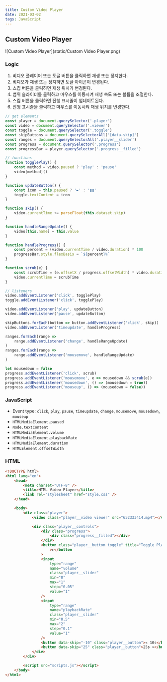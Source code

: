 ```yaml
---
title: Custom Video Player
date: 2021-03-02
tags: JavaScript
---
```


## Custom Video Player

![Custom Video Player](static/Custom Video Player.png)

### Logic

1. 비디오 플레이어 또는 토글 버튼을 클릭하면 재생 또는 정지한다.
2. 비디오가 재생 또는 정지하면 토글 아이콘이 변경된다.
3. 스킵 버튼을 클릭하면 재생 위치가 변경된다.
4. 범위 슬라이더를 클릭하고 마우스를 이동시켜 재생 속도 또는 볼륨을 조절한다.
5. 스킵 버튼을 클릭하면 진행 표시줄이 업데이트된다.
6. 진행 표시줄을 클릭하고 마우스를 이동시켜 재생 위치를 변경한다.

```javascript
// get elements
const player = document.querySelector('.player')
const video = document.querySelector('.viewer')
const toggle = document.querySelector('.toggle')
const skipButtons = document.querySelectorAll('[data-skip]')
const ranges = document.querySelectorAll('.player__slider')
const progress = document.querySelector('.progress')
const progressBar = player.querySelector('.progress__filled')

// functions
function togglePlay() {
	const method = video.paused ? 'play' : 'pause'
	video[method]()
}

function updateButton() {
	const icon = this.paused ? '►' : '❚❚'
	toggle.textContent = icon
}

function skip() {
	video.currentTime += parseFloat(this.dataset.skip)
}

function handleRangeUpdate() {
	video[this.name] = this.value
}

function handleProgress() {
	const percent = (video.currentTime / video.duration) * 100
	progressBar.style.flexBasis = `${percent}%`
}

function scrub(e) {
	const scrubTime = (e.offsetX / progress.offsetWidth) * video.duration
	video.currentTime = scrubTime
}

// listeners
video.addEventListener('click', togglePlay)
toggle.addEventListener('click', togglePlay)

video.addEventListener('play', updateButton)
video.addEventListener('pause', updateButton)

skipButtons.forEach(button => button.addEventListener('click', skip))
video.addEventListener('timeupdate', handleProgress)

ranges.forEach(range =>
	range.addEventListener('change', handleRangeUpdate)
)
ranges.forEach(range =>
	range.addEventListener('mousemove', handleRangeUpdate)
)

let mousedown = false
progress.addEventListener('click', scrub)
progress.addEventListener('mousemove', e => mousedown && scrub(e))
progress.addEventListener('mousedown', () => (mousedown = true))
progress.addEventListener('mouseup', () => (mousedown = false))
```

### JavaScript

- Event type: `click`, `play`, `pause`, `timeupdate`, `change`, `mousemove`, `mousedown`, `mouseup`
- `HTMLMediaElement.paused`
- `Node.textContent`
- `HTMLMediaElement.volume`
- `HTMLMediaElement.playbackRate`
- `HTMLMediaElement.duration`
- `HTMLElement.offsetWidth`

### HTML

```html
<!DOCTYPE html>
<html lang="en">
	<head>
		<meta charset="UTF-8" />
		<title>HTML Video Player</title>
		<link rel="stylesheet" href="style.css" />
	</head>

	<body>
		<div class="player">
			<video class="player__video viewer" src="652333414.mp4"></video>

			<div class="player__controls">
				<div class="progress">
					<div class="progress__filled"></div>
				</div>
				<button class="player__button toggle" title="Toggle Play"
					>►</button
				>
				<input
					type="range"
					name="volume"
					class="player__slider"
					min="0"
					max="1"
					step="0.05"
					value="1"
				/>
				<input
					type="range"
					name="playbackRate"
					class="player__slider"
					min="0.5"
					max="2"
					step="0.1"
					value="1"
				/>
				<button data-skip="-10" class="player__button">« 10s</button>
				<button data-skip="25" class="player__button">25s »</button>
			</div>
		</div>

		<script src="scripts.js"></script>
	</body>
</html>
```
